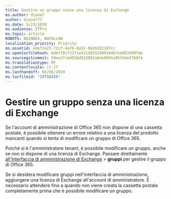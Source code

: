 ```yaml
---
title: Gestire un gruppo senza una licenza di Exchange
ms.author: dianef
author: dianef77
ms.date: 5/23/2018
ms.audience: ITPro
ms.topic: article
ROBOTS: NOINDEX, NOFOLLOW
localization_priority: Priority
ms.assetid: edef2e23-72cf-4a76-8a51-0b26182187cc
ms.openlocfilehash: 6dbff0cf2371e6114815240918db7edd63d997de
ms.sourcegitcommit: 5dee2fcb492bd922092a6de8045a95febe57b97e
ms.translationtype: MT
ms.contentlocale: it-IT
ms.lasthandoff: 02/06/2019
ms.locfileid: "29758420"
---
```

# <a name="manage-a-group-without-an-exchange-license"></a>Gestire un gruppo senza una licenza di Exchange

Se l'account di amministrazione di Office 365 non dispone di una cassetta postale, è possibile ottenere un errore relativo a una licenza del prodotto mancanti quando si tenta di modificare un gruppo di Office 365.
  
Poiché si è l'amministratore tenant, è possibile modificare un gruppo, anche se non si dispone di una licenza di Exchange. Passare direttamente [all'Interfaccia di amministrazione di Exchange](https://outlook.office365.com/ecp.aspx) \> **gruppi** per gestire il gruppo di Office 365. 
  
Se si desidera modificare gruppi nell'interfaccia di amministrazione, aggiungere una licenza di Exchange all'account di amministratore. È necessario attendere fino a quando non viene creata la cassetta postale completamente prima che è possibile modificare un gruppo.
  

